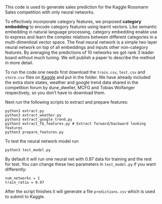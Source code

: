 This code is used to generate sales prediction for the Kaggle Rossmann Sales competition with only neural networks.

To effectively incorporate category features, we proposed **category embedding** to encode category features using learnt vectors. Like semantic embedding in natural language processing, category embedding enable use to express and learn the complex relations between different categories in a multi-dimentioal vector space. The final neural network is a simple two layer neural network on top of all embeddings and inputs other non-category features. By averaging the predictions of 10 networks we got rank 3 leader board without much tuning. We will publish a paper to describe the method in more detail.

To run the code one needs first download the `train.csv`, `test.csv` and `store.csv` files on [Kaggle](https://www.kaggle.com/c/rossmann-store-sales) and put in the folder. We have already included the extra store states, weather and google trend data shared in the competition forum by dune_dweller, MCFG and Tobias Wolfanger respectively, so you don't have to download them.

Next run the following scripts to extract and prepare features:

```
python3 extract.py
python3 extract_weather.py
python3 extract_google_trend.py
python3 extract_fb_features.py # Extract forward/backward looking features
python3 prepare_features.py
``` 

To test the neural network model run

```
python3 test_model.py
```

By default it will run one neural net with 0.97 data for training and the rest for test. You can change these two parameters in `test_model.py` if you want differently:

```
num_networks = 1
train_ratio = 0.97
```

After the script finishes it will generate a file `predictions.csv` which is used to submit to Kaggle.